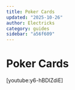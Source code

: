 ```yaml
---
title: Poker Cards
updated: "2025-10-26"
author: Electricks
category: guides
sidebar: "a56f609"
---
```


# Poker Cards

[youtube:y6-hBDlZdiE]